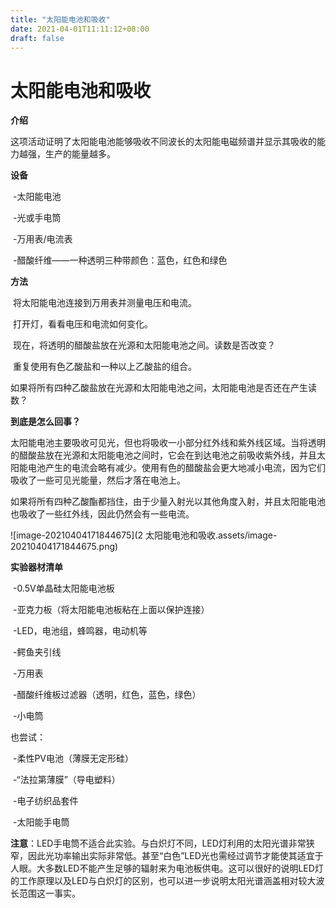 ```yaml
---
title: "太阳能电池和吸收"
date: 2021-04-01T11:11:12+08:00
draft: false
---
```


太阳能电池和吸收
===========================

**介绍**

​		这项活动证明了太阳能电池能够吸收不同波长的太阳能电磁频谱并显示其吸收的能力越强，生产的能量越多。

**设备**

​		-太阳能电池 

​		-光或手电筒 

​		-万用表/电流表 

​		-醋酸纤维——一种透明三种带颜色：蓝色，红色和绿色

**方法**

​    	将太阳能电池连接到万用表并测量电压和电流。

​		打开灯，看看电压和电流如何变化。

​		现在，将透明的醋酸盐放在光源和太阳能电池之间。读数是否改变？

​		重复使用有色乙酸盐和一种以上乙酸盐的组合。

​		如果将所有四种乙酸盐放在光源和太阳能电池之间，太阳能电池是否还在产生读数？

**到底是怎么回事？**

​		太阳能电池主要吸收可见光，但也将吸收一小部分红外线和紫外线区域。当将透明的醋酸盐放在光源和太阳能电池之间时，它会在到达电池之前吸收紫外线，并且太阳能电池产生的电流会略有减少。使用有色的醋酸盐会更大地减小电流，因为它们吸收了一些可见光能量，然后才落在电池上。

​		如果将所有四种乙酸酯都挡住，由于少量入射光以其他角度入射，并且太阳能电池也吸收了一些红外线，因此仍然会有一些电流。

![image-20210404171844675](2 太阳能电池和吸收.assets/image-20210404171844675.png)



**实验器材清单**

​		-0.5V单晶硅太阳能电池板

​		-亚克力板（将太阳能电池板粘在上面以保护连接）

​		-LED，电池组，蜂鸣器，电动机等

​		-鳄鱼夹引线

​		-万用表

​		-醋酸纤维板过滤器（透明，红色，蓝色，绿色）

​		-小电筒

也尝试：

​		-柔性PV电池（薄膜无定形硅）

​		-“法拉第薄膜”（导电塑料）

​		-电子纺织品套件

​		-太阳能手电筒

**注意**：LED手电筒不适合此实验。与白炽灯不同，LED灯利用的太阳光谱非常狭窄，因此光功率输出实际非常低。甚至“白色”LED光也需经过调节才能使其适宜于人眼。大多数LED不能产生足够的辐射来为电池板供电。这可以很好的说明LED灯的工作原理以及LED与白炽灯的区别，也可以进一步说明太阳光谱涵盖相对较大波长范围这一事实。